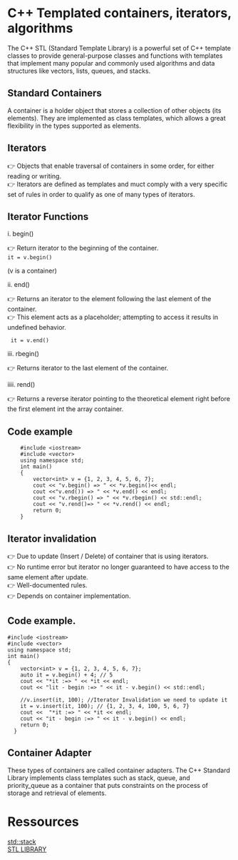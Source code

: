 # C++ Templated containers, iterators, algorithms
  The C++ STL (Standard Template Library) is a powerful set of C++ template classes to provide general-purpose classes and functions with templates that      implement many popular and commonly used algorithms and data structures like vectors, lists, queues, and stacks.

  ## Standard Containers

  A container is a holder object that stores a collection of other objects (its elements). They are implemented as class templates, which allows a great flexibility in the types supported as elements.
  
  ## Iterators
  :point_right: Objects that enable traversal of containers in some order, for either reading or writing.<br>
  :point_right: Iterators are defined as templates and muct comply with a very specific set of rules in order to qualify as one of many types of iterators.

  ## Iterator Functions
  i. begin() <br>
  
  :point_right: Return iterator to the beginning of the container.<br>
          ```it = v.begin() ```
          
   (v is a container)
    
   ii. end()<br>
   
   :point_right: Returns an iterator to the element following the last element of the container.<br>
   :point_right: This element acts as a placeholder; attempting to access it results in undefined behavior.<br>

     it = v.end()
     
   iii. rbegin()<br>

   :point_right: Returns iterator to the last element of the container.<br>

   iiii. rend()<br>

   :point_right: Returns a reverse iterator pointing to the theoretical element right before the first element int the array container.

   ## Code example 

        #include <iostream>
        #include <vector>
        using namespace std;
        int main()
        {
            vector<int> v = {1, 2, 3, 4, 5, 6, 7};
            cout << "v.begin() => " << *v.begin()<< endl;
            cout <<"v.end()) => " << *v.end() << endl;
            cout << "v.rbegin() => " << *v.rbegin() << std::endl;
            cout << "v.rend()=> " << *v.rend() << endl;
            return 0;
        }
       
  ## Iterator invalidation
    
  :point_right: Due to update (Insert / Delete) of container that is using iterators.<br>
  :point_right: No runtime error but iterator no longer guaranteed to have access to the same element after update.<br>
  :point_right: Well-documented rules.<br>
  :point_right: Depends on container implementation.<br>
  
  ## Code example.
  
    #include <iostream>
    #include <vector>
    using namespace std;
    int main()
    {
        vector<int> v = {1, 2, 3, 4, 5, 6, 7};
        auto it = v.begin() + 4; // 5
        cout << "*it :=> " << *it << endl;
        cout << "lit - begin :=> " << it - v.begin() << std::endl;

        //v.insert(it, 100); //Iterator Invalidation we need to update it
        it = v.insert(it, 100); // {1, 2, 3, 4, 100, 5, 6, 7}
        cout <<  "*it :=> " << *it << endl;
        cout << "it - begin :=> " << it - v.begin() << endl;
        return 0;
      }
  
  ## Container Adapter

  These types of containers are called container adapters. The C++ Standard Library implements class templates such as stack, queue, and priority_queue as a container that puts constraints on the process of storage and retrieval of elements.

  # Ressources

   [std::stack](https://en.cppreference.com/w/cpp/container/stack)<br>
   [STL LIBRARY](https://www.youtube.com/playlist?list=PL1w8k37X_6L9NXrP1D31hDTKcdAPIL0cG)

